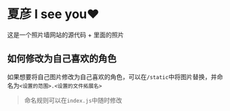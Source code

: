 # 夏彦 I see you❤

这是一个照片墙网站的源代码 + 里面的照片

## 如何修改为自己喜欢的角色

如果想要将自己图片修改为自己喜欢的角色，可以在`/static`中将图片替换，并命名为`<设置的范围>.<设置的文件拓展名>`
> 命名规则可以在`index.js`中随时修改
